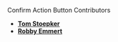 Confirm Action Button Contributors

* **[Tom Stoepker](https://github.com/syllabix)**
* **[Robby Emmert](https://github.com/robbyemmert)**

